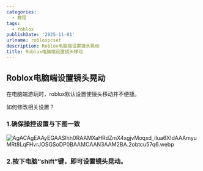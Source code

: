 ```yaml
---
categories:
  - 教程
tags:
  - roblox
publishDate: '2025-11-01'
urlname: robloxpcset
description: Roblox电脑端设置镜头晃动
title: Roblox电脑端设置镜头移动
---
```


## Roblox电脑端设置镜头晃动


在电脑端游玩时，roblox默认设置使镜头移动并不便捷。


如何修改相关设置？


### 1.确保操控设置与下图一致


![AgACAgEAAyEGAASlhh0RAAMXaHRdZmX4xgjvMoqxd_iIua6XIdAAAmyuMRt8LqFHvrJOSGSoDP0BAAMCAAN3AAM2BA.2obtcu57q6.webp](https://raw.githubusercontent.com/xtawa/picx-images-hosting/master/6ee4fae74df08d85f1adc996663325bb.webp)


### 2.按下电脑“shift”键，即可设置镜头晃动。

